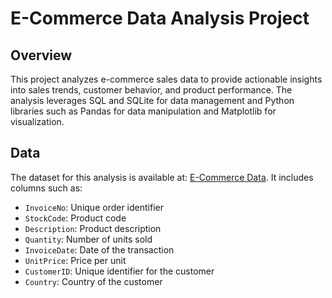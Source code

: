 # E-Commerce Data Analysis Project

## Overview

This project analyzes e-commerce sales data to provide actionable insights into sales trends, customer behavior, and product performance. The analysis leverages SQL and SQLite for data management and Python libraries such as Pandas for data manipulation and Matplotlib for visualization.

## Data

The dataset for this analysis is available at: [E-Commerce Data](https://github.com/jaivrma/E-Commerce-Data/raw/main/data.csv). It includes columns such as:

- `InvoiceNo`: Unique order identifier
- `StockCode`: Product code
- `Description`: Product description
- `Quantity`: Number of units sold
- `InvoiceDate`: Date of the transaction
- `UnitPrice`: Price per unit
- `CustomerID`: Unique identifier for the customer
- `Country`: Country of the customer

